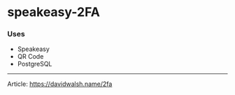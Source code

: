 # speakeasy-2FA

### Uses
- Speakeasy
- QR Code
- PostgreSQL
------
Article: https://davidwalsh.name/2fa
